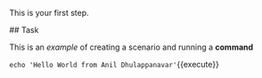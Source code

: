This is your first step.

## Task

This is an _example_ of creating a scenario and running a **command**

`echo 'Hello World from Anil Dhulappanavar'`{{execute}}

